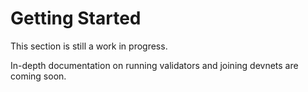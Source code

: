 # Getting Started

This section is still a work in progress.

In-depth documentation on running validators and joining devnets are coming
soon.
